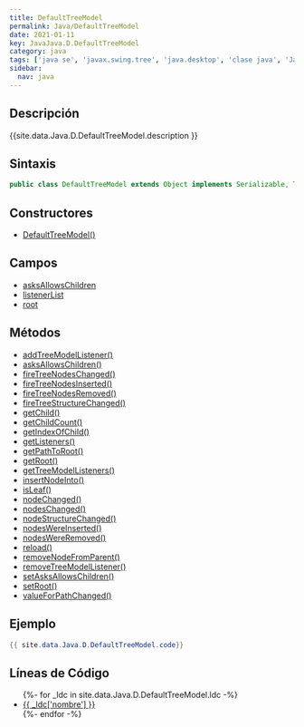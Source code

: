 ```yaml
---
title: DefaultTreeModel
permalink: Java/DefaultTreeModel
date: 2021-01-11
key: JavaJava.D.DefaultTreeModel
category: java
tags: ['java se', 'javax.swing.tree', 'java.desktop', 'clase java', 'Java 1.0']
sidebar: 
  nav: java
---
```


## Descripción
{{site.data.Java.D.DefaultTreeModel.description }}

## Sintaxis
~~~java
public class DefaultTreeModel extends Object implements Serializable, TreeModel
~~~

## Constructores
* [DefaultTreeModel()](/Java/DefaultTreeModel/DefaultTreeModel/)

## Campos
* [asksAllowsChildren](/Java/DefaultTreeModel/asksAllowsChildren)
* [listenerList](/Java/DefaultTreeModel/listenerList)
* [root](/Java/DefaultTreeModel/root)

## Métodos
* [addTreeModelListener()](/Java/DefaultTreeModel/addTreeModelListener)
* [asksAllowsChildren()](/Java/DefaultTreeModel/asksAllowsChildren)
* [fireTreeNodesChanged()](/Java/DefaultTreeModel/fireTreeNodesChanged)
* [fireTreeNodesInserted()](/Java/DefaultTreeModel/fireTreeNodesInserted)
* [fireTreeNodesRemoved()](/Java/DefaultTreeModel/fireTreeNodesRemoved)
* [fireTreeStructureChanged()](/Java/DefaultTreeModel/fireTreeStructureChanged)
* [getChild()](/Java/DefaultTreeModel/getChild)
* [getChildCount()](/Java/DefaultTreeModel/getChildCount)
* [getIndexOfChild()](/Java/DefaultTreeModel/getIndexOfChild)
* [getListeners()](/Java/DefaultTreeModel/getListeners)
* [getPathToRoot()](/Java/DefaultTreeModel/getPathToRoot)
* [getRoot()](/Java/DefaultTreeModel/getRoot)
* [getTreeModelListeners()](/Java/DefaultTreeModel/getTreeModelListeners)
* [insertNodeInto()](/Java/DefaultTreeModel/insertNodeInto)
* [isLeaf()](/Java/DefaultTreeModel/isLeaf)
* [nodeChanged()](/Java/DefaultTreeModel/nodeChanged)
* [nodesChanged()](/Java/DefaultTreeModel/nodesChanged)
* [nodeStructureChanged()](/Java/DefaultTreeModel/nodeStructureChanged)
* [nodesWereInserted()](/Java/DefaultTreeModel/nodesWereInserted)
* [nodesWereRemoved()](/Java/DefaultTreeModel/nodesWereRemoved)
* [reload()](/Java/DefaultTreeModel/reload)
* [removeNodeFromParent()](/Java/DefaultTreeModel/removeNodeFromParent)
* [removeTreeModelListener()](/Java/DefaultTreeModel/removeTreeModelListener)
* [setAsksAllowsChildren()](/Java/DefaultTreeModel/setAsksAllowsChildren)
* [setRoot()](/Java/DefaultTreeModel/setRoot)
* [valueForPathChanged()](/Java/DefaultTreeModel/valueForPathChanged)

## Ejemplo
~~~java
{{ site.data.Java.D.DefaultTreeModel.code}}
~~~

## Líneas de Código
<ul>
{%- for _ldc in site.data.Java.D.DefaultTreeModel.ldc -%}
   <li>
       <a href="{{_ldc['url'] }}">{{ _ldc['nombre'] }}</a>
   </li>
{%- endfor -%}
</ul>
